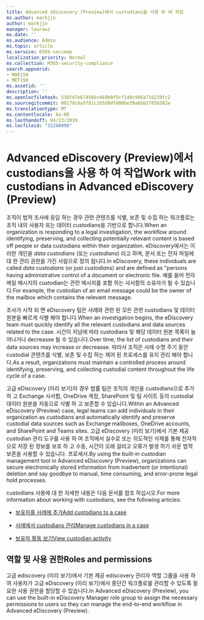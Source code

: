 ```yaml
---
title: Advanced eDiscovery (Preview)에서 custodians을 사용 하 여 작업
ms.author: markjjo
author: markjjo
manager: laurawi
ms.date: ''
ms.audience: Admin
ms.topic: article
ms.service: O365-seccomp
localization_priority: Normal
ms.collection: M365-security-compliance
search.appverid:
- MOE150
- MET150
ms.assetid: ''
description: ''
ms.openlocfilehash: 538fd7e67456bc669b9f5cf140c995a716239fc2
ms.sourcegitcommit: 0017dc6a5f81c165d9dfd88be39a6bb17856582e
ms.translationtype: MT
ms.contentlocale: ko-KR
ms.lasthandoff: 04/23/2019
ms.locfileid: "32240990"
---
```

# <a name="work-with-custodians-in-advanced-ediscovery-preview"></a><span data-ttu-id="1d462-102">Advanced eDiscovery (Preview)에서 custodians을 사용 하 여 작업</span><span class="sxs-lookup"><span data-stu-id="1d462-102">Work with custodians in Advanced eDiscovery (Preview)</span></span>

<span data-ttu-id="1d462-103">조직이 법적 조사에 응답 하는 경우 관련 콘텐츠를 식별, 보존 및 수집 하는 워크플로는 조직 내의 사용자 또는 데이터 custodians을 기반으로 합니다.</span><span class="sxs-lookup"><span data-stu-id="1d462-103">When an organization is responding to a legal investigation, the workflow around identifying, preserving, and collecting potentially relevant content is based off people or data custodians within their organization.</span></span> <span data-ttu-id="1d462-104">eDiscovery에서는 이러한 개인을 *data custodians* (또는 *custodians*) 라고 하며, 문서 또는 전자 파일에 대 한 관리 권한을 가진 사람으로 정의 됩니다.</span><span class="sxs-lookup"><span data-stu-id="1d462-104">In eDiscovery, these individuals are called *data custodians* (or just *custodians*) and are defined as "persons having administrative control of a document or electronic file.</span></span> <span data-ttu-id="1d462-105">예를 들어 전자 메일 메시지의 custodian는 관련 메시지를 포함 하는 사서함의 소유자가 될 수 있습니다.</span><span class="sxs-lookup"><span data-stu-id="1d462-105">For example, the custodian of an email message could be the owner of the mailbox which contains the relevant message.</span></span>  

<span data-ttu-id="1d462-106">조사가 시작 되 면 eDiscovery 팀은 사례와 관련 된 모든 관련 custodians 및 데이터 원본을 빠르게 식별 해야 합니다.</span><span class="sxs-lookup"><span data-stu-id="1d462-106">When an investigation begins, the eDiscovery team must quickly identify all the relevant custodians and data sources related to the case.</span></span> <span data-ttu-id="1d462-107">시간이 지남에 따라 custodians 및 해당 데이터 원본 목록이 늘어나거나 decreasse 될 수 있습니다.</span><span class="sxs-lookup"><span data-stu-id="1d462-107">Over time, the list of custodians and their data sources may increase or decreasse.</span></span> <span data-ttu-id="1d462-108">따라서 조직은 사례 수명 주기 동안 custodial 콘텐츠를 식별, 보존 및 수집 하는 제어 된 프로세스를 유지 관리 해야 합니다.</span><span class="sxs-lookup"><span data-stu-id="1d462-108">As a result, organizations must maintain a controlled process around identifying, preserving, and collecting custodial content throughout the life cycle of a case.</span></span>

<span data-ttu-id="1d462-109">고급 eDiscovery (미리 보기)의 경우 법률 팀은 조직의 개인을 custodians으로 추가 하 고 Exchange 사서함, OneDrive 계정, SharePoint 및 팀 사이트 등의 custodial 데이터 원본을 자동으로 식별 하 고 보존할 수 있습니다.</span><span class="sxs-lookup"><span data-stu-id="1d462-109">Within an Advanced eDiscovery (Preview) case, legal teams can add individuals in their organization as custodians and automatically identify and preserve custodial data sources such as Exchange mailboxes, OneDrive accounts, and SharePoint and Teams sites.</span></span> <span data-ttu-id="1d462-110">고급 eDiscovery (미리 보기)에서 기본 제공 custodian 관리 도구를 사용 하 여 조직에서 실수로 또는 의도적인 삭제를 통해 전자적으로 저장 된 정보를 보호 하 고 수동, 시간이 오래 걸리고 오류가 발생 하기 쉬운 법적 보존을 사용할 수 있습니다. 프로세서.</span><span class="sxs-lookup"><span data-stu-id="1d462-110">By using the built-in custodian management tool in Advanced eDiscovery (Preview), organizations can secure electronically stored information from inadvertent (or intentional) deletion and say goodbye to manual, time consuming, and error-prone legal hold processes.</span></span> 

<span data-ttu-id="1d462-111">custodians 사용에 대 한 자세한 내용은 다음 문서를 참조 하십시오.</span><span class="sxs-lookup"><span data-stu-id="1d462-111">For more information about working with custodians, see the following articles:</span></span> 

- [<span data-ttu-id="1d462-112">보유자를 사례에 추가</span><span class="sxs-lookup"><span data-stu-id="1d462-112">Add custodians to a case</span></span>](add-custodians-to-case.md)

- [<span data-ttu-id="1d462-113">사례에서 custodians 관리</span><span class="sxs-lookup"><span data-stu-id="1d462-113">Manage custodians in a case</span></span>](manage-new-custodians.md)

- [<span data-ttu-id="1d462-114">보유자 활동 보기</span><span class="sxs-lookup"><span data-stu-id="1d462-114">View custodian activity</span></span>](view-custodian-activity.md)

## <a name="roles-and-permissions"></a><span data-ttu-id="1d462-115">역할 및 사용 권한</span><span class="sxs-lookup"><span data-stu-id="1d462-115">Roles and permissions</span></span>

<span data-ttu-id="1d462-116">고급 ediscovery (미리 보기)에서 기본 제공 ediscovery 관리자 역할 그룹을 사용 하 여 사용자가 고급 eDiscovery (미리 보기)에서 종단간 워크플로를 관리할 수 있도록 필요한 사용 권한을 할당할 수 있습니다.</span><span class="sxs-lookup"><span data-stu-id="1d462-116">In Advanced eDiscovery (Preview), you can use the built-in eDiscovery Manager role group to assign the necessary permissions to users so they can manage the end-to-end workflow in Advanced eDiscovery (Preview).</span></span>
